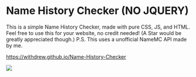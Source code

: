 # Name History Checker (NO JQUERY)

This is a simple Name History Checker, made with pure CSS, JS, and HTML. Feel free to use this for your website, no credit needed! (A Star would be greatly appreciated though.) P.S. This uses a unofficial NameMC API made by me.

https://withdrew.github.io/Name-History-Checker

![](https://user-images.githubusercontent.com/52789876/114550151-e1c34980-9c2f-11eb-90cf-c38761ecd497.PNG)
